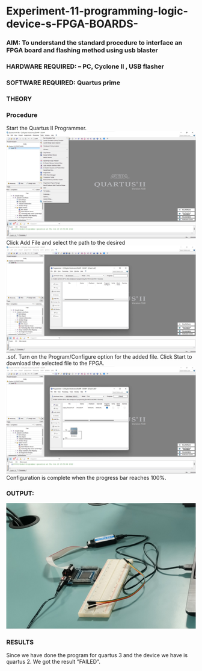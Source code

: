 # Experiment-11-programming-logic-device-s-FPGA-BOARDS-
 ### AIM: To understand the standard procedure to interface an FPGA board and flashing method using usb blaster 
### HARDWARE REQUIRED:  – PC, Cyclone II , USB flasher
### SOFTWARE REQUIRED:   Quartus prime
### THEORY 

### Procedure 
Start the Quartus II Programmer.
![](3.jpg)
Click Add File and select the path to the desired 
![](1.jpg)
.sof.
Turn on the Program/Configure option for the added file.
Click Start to download the selected file to the FPGA. 
![](2.jpg)
Configuration is complete when the progress bar reaches 100%.
 



### OUTPUT:
![]( GINAL!.jpg)


### RESULTS 

Since we have done the program for quartus 3 and the device we have is quartus 2. We got the result "FAILED".

